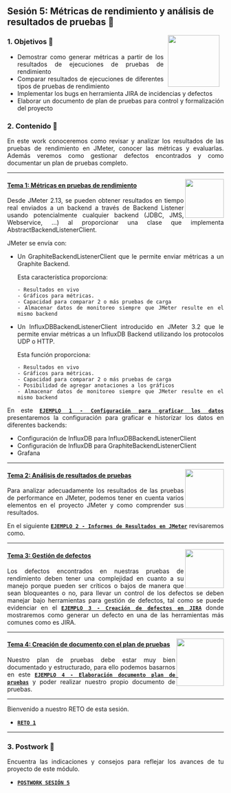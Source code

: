 ## Sesión 5: Métricas de rendimiento y análisis de resultados de pruebas 🤖

<img src="../images/android-kotlin.png" align="right" height="120" hspace="10">
<div style="text-align: justify;">

### 1. Objetivos :dart: 

- Demostrar como generar métricas a partir de los resultados de ejecuciones de pruebas de rendimiento
- Comparar resultados de ejecuciones de diferentes tipos de pruebas de rendimiento
- Implementar los bugs en herramienta JIRA de incidencias y defectos
- Elaborar un documento de plan de pruebas para control y formalización del proyecto

  
### 2. Contenido :blue_book:
En este work conoceremos como revisar y analizar los resultados de las pruebas de rendimiento en JMeter, conocer las métricas y evaluarlas. Además veremos como gestionar defectos encontrados y como documentar un plan de pruebas completo.

---

<img src="images/tools.png" align="right" height="90"> 

#### <ins>Tema 1: Métricas en pruebas de rendimiento</ins>

Desde JMeter 2.13, se pueden obtener resultados en tiempo real enviados a un backend a través de Backend Listener usando potencialmente cualquier backend (JDBC, JMS, Webservice, …) al proporcionar una clase que implementa AbstractBackendListenerClient.

  JMeter se envía con:

* Un GraphiteBackendListenerClient que le permite enviar métricas a un Graphite Backend.
  
    Esta característica proporciona:
  
      - Resultados en vivo
      - Gráficos para métricas.
      - Capacidad para comparar 2 o más pruebas de carga
      - Almacenar datos de monitoreo siempre que JMeter resulte en el mismo backend
* Un InfluxDBBackendListenerClient introducido en JMeter 3.2 que le permite enviar métricas a un InfluxDB Backend utilizando los protocolos UDP o HTTP. 
  
  Esta función proporciona:

      - Resultados en vivo
      - Gráficos para métricas.
      - Capacidad para comparar 2 o más pruebas de carga
      - Posibilidad de agregar anotaciones a los gráficos
      - Almacenar datos de monitoreo siempre que JMeter resulte en el mismo backend
  
En este [**`EJEMPLO 1 - Configuración para graficar los datos`**](./Ejemplo-01) presentaremos la configuración para graficar e historizar los datos en diferentes backends:

  - Configuración de InfluxDB para InfluxDBBackendListenerClient
  - Configuración de InfluxDB para GraphiteBackendListenerClient
  - Grafana

---

<img src="images/structure.png" align="right" height="90"> 

#### <ins>Tema 2: Análisis de resultados de pruebas</ins>

Para analizar adecuadamente los resultados de las pruebas de performance en JMeter, podemos tener en cuenta varios elementos en el proyecto JMeter y como comprender sus resultados. 
  
En el siguiente [**`EJEMPLO 2 - Informes de Resultados en JMeter`**](./Ejemplo-02) revisaremos como.

---

<img src="images/emulator.jpg" align="right" height="90"> 

#### <ins>Tema 3: Gestión de defectos</ins>

Los defectos encontrados en nuestras pruebas de rendimiento deben tener una complejidad en cuanto a su manejo porque pueden ser críticos o bajos de manera que sean bloqueantes o no, para llevar un control de los defectos se deben manejar bajo herramientas para gestión de defectos, tal como se puede evidenciar en el  [**`EJEMPLO 3 - Creación de defectos en JIRA`**](./Ejemplo-03) donde mostraremos como generar un defecto en una de las herramientas más comunes como es JIRA. 
    
---

<img src="images/chaomi.png" align="right" height="110"> 

#### <ins>Tema 4: Creación de documento con el plan de pruebas</ins>

Nuestro plan de pruebas debe estar muy bien documentado y estructurado, para ello podemos basarnos en este [**`EJEMPLO 4 - Elaboración documento plan de pruebas`**](./Ejemplo-04) y poder realizar nuestro propio documento de pruebas. 
   
---

 Bienvenido a nuestro RETO de esta sesión.
  
  - [**`RETO 1`**](./Reto-01)
  
 --- 
  
### 3. Postwork :memo:

Encuentra las indicaciones y consejos para reflejar los avances de tu proyecto de este módulo.

- [**`POSTWORK SESIÓN 5`**](./Postwork/)

<br/>


</div>

